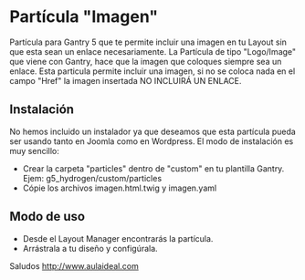# Partícula "Imagen"
Partícula para Gantry 5 que te permite incluir una imagen en tu Layout sin que esta sean un enlace necesariamente.
La Partícula de tipo "Logo/Image" que viene con Gantry, hace que la imagen que coloques siempre sea un enlace. 
Esta particula permite incluir una imagen, si no se coloca nada en el campo "Href" la imagen insertada NO INCLUIRÁ UN ENLACE.

Instalación
-----------
No hemos incluido un instalador ya que deseamos que esta partícula pueda ser usando tanto en Joomla como en Wordpress. El modo de instalación es muy sencillo:

+ Crear la carpeta "particles" dentro de "custom" en tu plantilla Gantry. Ejem: g5_hydrogen/custom/particles
+ Cópie los archivos imagen.html.twig y imagen.yaml 

Modo de uso
-----------
+ Desde el Layout Manager encontrarás la partícula. 
+ Arrástrala a tu  diseño y configúrala.

Saludos
http://www.aulaideal.com
